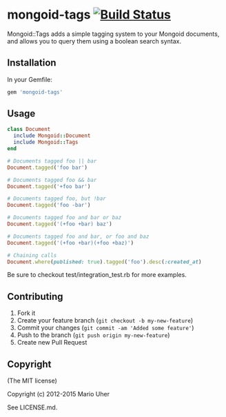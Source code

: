 # mongoid-tags [![Build Status](https://travis-ci.org/haihappen/mongoid-tags.svg?branch=master)](https://travis-ci.org/haihappen/mongoid-tags)

Mongoid::Tags adds a simple tagging system to your Mongoid documents,
and allows you to query them using a boolean search syntax.


## Installation

In your Gemfile:

```ruby
gem 'mongoid-tags'
```

## Usage

```ruby
class Document
  include Mongoid::Document
  include Mongoid::Tags
end

# Documents tagged foo || bar
Document.tagged('foo bar')

# Documents tagged foo && bar
Document.tagged('+foo bar')

# Documents tagged foo, but !bar
Document.tagged('foo -bar')

# Documents tagged foo and bar or baz
Document.tagged('(+foo +bar) baz')

# Documents tagged foo and bar, or foo and baz
Document.tagged('(+foo +bar)(+foo +baz)')

# Chaining calls
Document.where(published: true).tagged('foo').desc(:created_at)
```

Be sure to checkout test/integration_test.rb for more examples.

## Contributing

1. Fork it
2. Create your feature branch (`git checkout -b my-new-feature`)
3. Commit your changes (`git commit -am 'Added some feature'`)
4. Push to the branch (`git push origin my-new-feature`)
5. Create new Pull Request

## Copyright

(The MIT license)

Copyright (c) 2012-2015 Mario Uher

See LICENSE.md.
